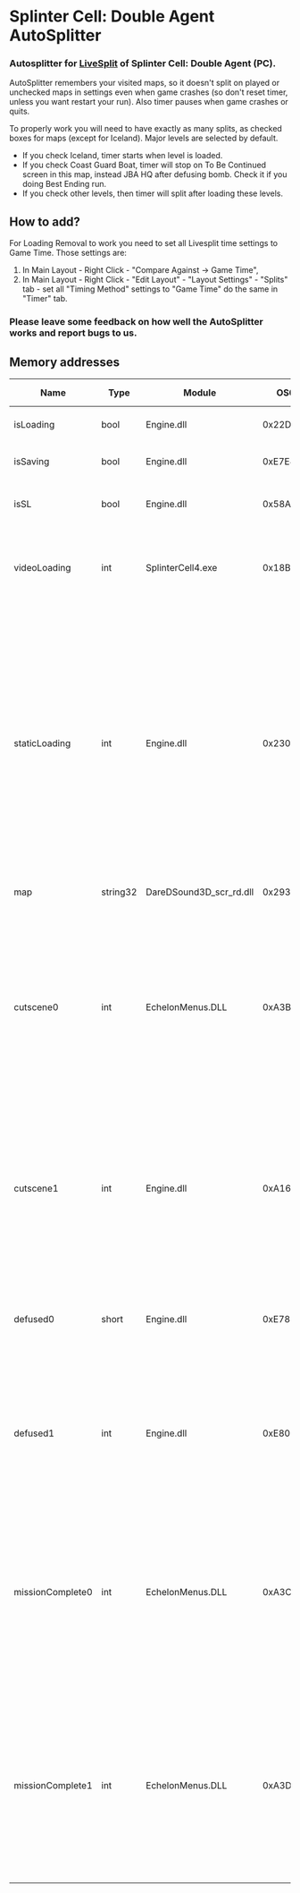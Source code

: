 # Splinter Cell: Double Agent AutoSplitter

### Autosplitter for [LiveSplit](https://github.com/LiveSplit/LiveSplit/releases) of Splinter Cell: Double Agent (PC).

AutoSplitter remembers your visited maps, so it doesn't split on played or unchecked maps in settings even when game crashes (so don't reset timer, unless you want restart your run). Also timer pauses when game crashes or quits.

To properly work you will need to have exactly as many splits, as checked boxes for maps (except for Iceland). Major levels are selected by default.
  - If you check Iceland, timer starts when level is loaded.
  - If you check Coast Guard Boat, timer will stop on To Be Continued screen in this map, instead JBA HQ after defusing bomb. Check it if you doing Best Ending run.
- If you check other levels, then timer will split after loading these levels.

## How to add?
For Loading Removal to work you need to set all Livesplit time settings to Game Time.
Those settings are:

1. In Main Layout - Right Click - "Compare Against -> Game Time",
2. In Main Layout - Right Click - "Edit Layout" - "Layout Settings" - "Splits" tab - set all "Timing Method" settings to "Game Time" do the same in "Timer" tab.

### Please leave some feedback on how well the AutoSplitter works and report bugs to us.

## Memory addresses

| Name | Type | Module | OS0 | OS1 | More OSs? | Description |
|---|---|---|---|---|---|---|
| isLoading | bool | Engine.dll | 0x22D590 | 0x0 | No | `true` on loading in game. |
| isSaving | bool | Engine.dll | 0xE7E4B0 | 0x4 | No | `true` on saving in game. |
| isSL | bool | Engine.dll | 0x58A2F8 | 0x0 | No | `true` on saving and loading in game. |
| videoLoading | int | SplinterCell4.exe | 0x18BE0 | 0x468 | No | `707` during level loadings or loading to main menu. `0` otherwise. |
| staticLoading | int | Engine.dll | 0x2300C4 | 0x0 | No | `0` in gameplay. `1` during static loading screen. `256` in main menu and video loadings from it. `257` after video loading and before static loading. `0` and `1` values are even for very short time when finish transition to main menu. |
| map | string32 | DareDSound3D_scr_rd.dll | 0x29300 | 0x8C | No | Level name as String. |
| cutscene0 | int | EchelonMenus.DLL | 0xA3B54 | 0x758 | No | `1558` on cinematic cutscene or `1046` in like Shanghai's end cutscene, `22` in game or cutscene like Prison's beginning cutscene. Other values might be in other cases. |
| cutscene1 | int | Engine.dll | 0xA16E38 | 0xA40 | No | `0` on cinematic cutscene and for short time in isLoading. `1065353216` in game. Other values might be in other cases. |
| defused0 | short | Engine.dll | 0xE78860 | 0x78 | Yes | `256` when bomb not defused, `257` when defused. For short time in first loading sets to `257`. |
| defused1 | int | Engine.dll | 0xE80C58 | 0x864 | Yes | `1073742080` when bomb not defused, `...81` when defused. For short time in first loading sets to `...81`. |
| missionComplete0 | int | EchelonMenus.DLL | 0xA3CF4 | 0xC | Yes | `291` in gameplay, `306` when Mission Complete or TBC screen appears and keeps to end of video loadings to next level. Also sets to `306` when using computer. |
| missionComplete1 | int | EchelonMenus.DLL | 0xA3D30 | 0x14 | Yes | `17` in gameplay, `19` when Mission Complete or TBC screen appears and keeps to end of video loadings to next level. Also sets to `19` when using computer. |